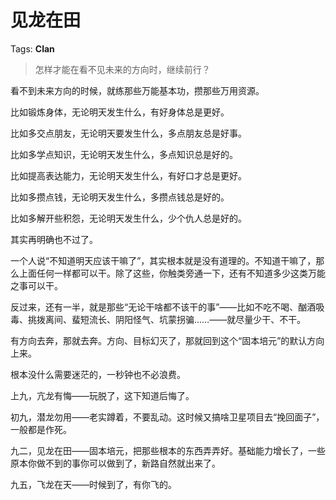 # 见龙在田

Tags: **Clan**

> 怎样才能在看不见未来的方向时，继续前行？



看不到未来方向的时候，就练那些万能基本功，攒那些万用资源。

  


比如锻炼身体，无论明天发生什么，有好身体总是更好。

比如多交点朋友，无论明天要发生什么，多点朋友总是好事。

比如多学点知识，无论明天发生什么，多点知识总是好的。

比如提高表达能力，无论明天发生什么，有好口才总是更好。

比如多攒点钱，无论明天发生什么，多攒点钱总是好的。

比如多解开些积怨，无论明天发生什么，少个仇人总是好的。

其实再明确也不过了。

一个人说“不知道明天应该干嘛了”，其实根本就是没有道理的。不知道干嘛了，那么上面任何一样都可以干。除了这些，你触类旁通一下，还有不知道多少这类万能之事可以干。

反过来，还有一半，就是那些“无论干啥都不该干的事”——比如不吃不喝、酗酒吸毒、挑拨离间、蜚短流长、阴阳怪气、坑蒙拐骗……——就尽量少干、不干。

有方向去奔，那就去奔。方向、目标幻灭了，那就回到这个“固本培元”的默认方向上来。

根本没什么需要迷茫的，一秒钟也不必浪费。

  


上九，亢龙有悔——玩脱了，这下知道后悔了。

初九，潜龙勿用——老实蹲着，不要乱动。这时候又搞啥卫星项目去“挽回面子”，一般都是作死。

九二，见龙在田——固本培元，把那些根本的东西弄弄好。基础能力增长了，一些原本你做不到的事你可以做到了，新路自然就出来了。

九五，飞龙在天——时候到了，有你飞的。




